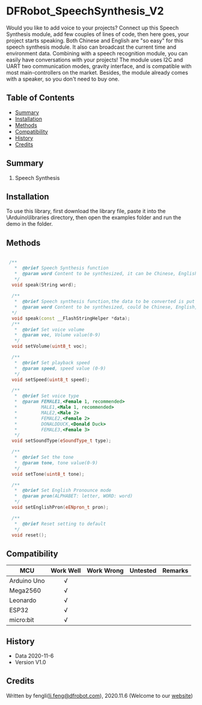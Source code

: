 # DFRobot_SpeechSynthesis_V2

Would you like to add voice to your projects? Connect up this Speech Synthesis module, add few couples of lines of code, then here goes, your project starts speaking. Both Chinese and English are "so easy" for this speech synthesis module. It also can broadcast the current time and environment data. Combining with a speech recognition module, you can easily have conversations with your projects! The module uses I2C and UART two communication modes, gravity interface, and is compatible with most main-controllers on the market. Besides, the module already comes with a speaker, so you don't need to buy one.
   
## Table of Contents

* [Summary](#summary)
* [Installation](#installation)
* [Methods](#methods)
* [Compatibility](#compatibility)
* [History](#history)
* [Credits](#credits)

## Summary

   1. Speech Synthesis <br>


## Installation

To use this library, first download the library file, paste it into the \Arduino\libraries directory, then open the examples folder and run the demo in the folder.

## Methods

```C++
    
 /**
   *  @brief Speech Synthesis function 
   *  @param word Content to be synthesized, it can be Chinese, English, number, etc. 
   */
  void speak(String word);
  
  /**
   *  @brief Speech synthesis function,the data to be converted is put into Flash
   *  @param word Content to be synthesized, could be Chinese, English, Number, etc. 
  */
  void speak(const __FlashStringHelper *data);
  /**
   *  @brief Set voice volume 
   *  @param voc, Volume value(0-9)
   */
  void setVolume(uint8_t voc);

  /**
   *  @brief Set playback speed 
   *  @param speed, speed value (0-9)
   */
  void setSpeed(uint8_t speed);

  /**
   *  @brief Set voice type 
   *  @param FEMALE1,<Female 1, recommended>
   *         MALE1,<Male 1, recommended>
   *         MALE2,<Male 2>
   *         FEMALE2,<Female 2>
   *         DONALDDUCK,<Donald Duck>
   *         FEMALE3,<Female 3>
   */
  void setSoundType(eSoundType_t type);

  /**
   *  @brief Set the tone 
   *  @param tone, tone value(0-9)
   */
  void setTone(uint8_t tone);

  /**
   *  @brief Set English Pronounce mode 
   *  @param pron(ALPHABET: letter, WORD: word)
   */
  void setEnglishPron(eENpron_t pron);

  /**
   *  @brief Reset setting to default 
   */
  void reset();
```

## Compatibility

MCU                | Work Well    | Work Wrong   | Untested    | Remarks
------------------ | :----------: | :----------: | :---------: | -----
Arduino Uno        |      √       |              |             | 
Mega2560        |      √       |              |             | 
Leonardo        |      √       |              |             | 
ESP32        |      √       |              |             | 
micro:bit        |      √       |              |             | 


## History

- Data 2020-11-6
- Version V1.0


## Credits

Written by fengli(li.feng@dfrobot.com), 2020.11.6 (Welcome to our [website](https://www.dfrobot.com/))





